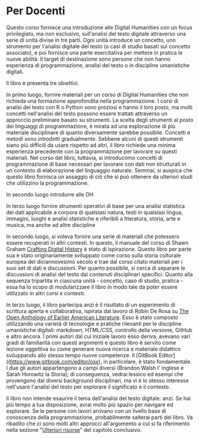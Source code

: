 # Per Docenti

Questo corso fornisce una  introduzione  alle Digital Humanities con un focus privilegiato, ma non esclusivo, sull'analisi del testo digitale attraverso una serie di unità divise in tre parti. Ogni unità introduce un concetto, uno strumento per l'analisi digitale del testo (o casi di studio basati sul concetto associato), e poi fornisce una parte esercitativa per mettere in pratica le nuove abilità. Il target di destinazione sono persone che non hanno esperienza di programmazione, analisi del testo o in discipline umanistiche digitali.

Il libro è presenta tre obiettivi.

In primo luogo, fornire materiali per un corso di Digital Humanities che non richieda una formazione approfondita nella programmazione. I corsi di analisi del testo con R o Python sono preziosi e hanno il loro posto, ma molti concetti nell'analisi del testo possono essere trattati attraverso un approccio preliminare basato su strumenti.  La scelta degli strumenti al posto dei linguaggi di programmazione, è mirata ad una esplorazione di più materiale disciplinare di quanto diversamente sarebbe possibile. Concetti e metodi sono introdotti gradualmente. Sebbene alcuni di questi strumenti siano più difficili da usare rispetto ad altri, il libro richiede una minima esperienza precedente con la programmazione per lavorare su questi materiali. Nel corso del libro, tuttavia, si introducomo concetti di programmazione di base necessari per lavorare con dati non strutturati in un contesto di elaborazione del linguaggio naturale. Semmai, si auspica che questo libro fornisca un assaggio di ciò che si può ottenere da ulteriori studi che utilizzino la programmazione.

In secondo luogo introdurre alle DH

In terzo luogo fornire strumenti operativi di base per una analisi statistica dei dati applicabile a corpora di qualsiasi natura, testi in qualsiasi lingua, immagini, luoghi e analisi statistiche e riferibili a ltteratura, storia, arte e musica, ma anche ad altre discipline

In secondo luogo, si voleva fornire una serie di materiali che potessero essere recuperati in altri contesti. In questo, il manuale del corso di Shawn Graham  [Crafting Digital History](http://workbook.craftingdigitalhistory.ca) è stato di ispirazione. Questo libro per parte sua  è stato originariamente sviluppato come corso sulla storia culturale europea del diciannovesimo secolo e trae dal corso citato materiali  per i suoi set di dati e discussioni. Per quanto possibile, si cerca di separare le discussioni di analisi del testo dai contenuti disciplinari specifici.  Quanto alla sequenza tripartita in ciascuna unità - concetto, caso di studio, pratica - essa ha lo scopo di modularizzare il libro in modo tale da poter essere utilizzato in altri corsi e contesti.&#x20;

In terzo luogo, il libro partecipa anzi è il risultato di un esperimento di scrittura aperta e collaborativa, ispirata dal lavoro di Robin De Rosa su  [The Open Anthology of Earlier American Literature](https://openamlit.pressbooks.com).  Esso è stato composto utilizzando una varietà di tecnologie e pratiche rilevanti per le discipline umanistiche digitali: markdown, HTML/CSS, controllo della versione, GitHub e altro ancora. I primi autori dal cui iniziale lavoro esso deriva, avevano vari gradi di familiarità con questi argomenti e questo libro è servito come lezione oggettiva su come generare nuova ricerca e materiale didattico sviluppando allo stesso tempo nuove competenze. Il \[GitBook Editor]\((https://www.gitbook.com/editor/osx), in particolare, è stato fondamentale. I due gli autori appartengono a campi diversi (Brandon Walsh l' inglese e Sarah Horowitz la Storia); di conseguenza, vedrai lessico ed esempi che provengono dai diversi background disciplinari, ma vi è lo stesso interesse nell'usare l'analisi del testo per esplorare il significato e il contesto.

Il libro non intende esaurire il tema dell'analisi del testo digitale: anzi. Se hai più tempo a tua disposizione, avrai molto più spazio per navigare ed esplorare. Se le persone con lavori arrivano con un livello base di conoscenza della programmazione, probabilmente salterai parti del libro. Va ribadito che ci sono molti altri approcci all'argomento a cui si fa riferimento nella sezione "[Ulteriori risorse](../conclusion/resources.md)" del capitolo conclusivo.&#x20;

